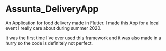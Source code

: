 # Assunta_DeliveryApp
An Application for food delivery made in Flutter.
I made this App for a local event I really care about during summer 2020.

It was the first time I've ever used this framework and it was also made in a hurry so the code is definitely not perfect.
